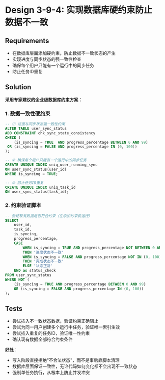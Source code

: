 # Design 3-9-4: 实现数据库硬约束防止数据不一致

## Requirements
- 在数据库层面添加硬约束，防止数据不一致状态的产生
- 实现进度与同步状态的强一致性检查
- 确保每个用户只能有一个运行中的同步任务
- 防止任务ID重复

## Solution
**采用专家建议的企业级数据库约束方案**：

### 1. 数据一致性硬约束
```sql
-- ① 进度与同步状态强一致性约束
ALTER TABLE user_sync_status
ADD CONSTRAINT chk_sync_state_consistency
CHECK (
    (is_syncing = TRUE  AND progress_percentage BETWEEN 0 AND 99)
 OR (is_syncing = FALSE AND progress_percentage IN (0, 100))
);

-- ② 确保每个用户只能有一个运行中的同步任务
CREATE UNIQUE INDEX uniq_user_running_sync
ON user_sync_status(user_id)
WHERE is_syncing = TRUE;

-- ③ 防止任务ID重复
CREATE UNIQUE INDEX uniq_task_id
ON user_sync_status(task_id);
```

### 2. 约束验证脚本
```sql
-- 验证现有数据是否符合约束（在添加约束前运行）
SELECT 
    user_id,
    task_id,
    is_syncing,
    progress_percentage,
    CASE 
        WHEN is_syncing = TRUE AND progress_percentage NOT BETWEEN 0 AND 99 
        THEN '进度状态不一致'
        WHEN is_syncing = FALSE AND progress_percentage NOT IN (0, 100)
        THEN '完成状态不一致'
        ELSE '状态正常'
    END as status_check
FROM user_sync_status
WHERE NOT (
    (is_syncing = TRUE AND progress_percentage BETWEEN 0 AND 99)
    OR (is_syncing = FALSE AND progress_percentage IN (0, 100))
);
```

## Tests
- 尝试插入不一致状态数据，验证约束正确阻止
- 尝试为同一用户创建多个运行中任务，验证唯一索引生效
- 尝试插入重复的任务ID，验证唯一性约束
- 确认现有数据全部符合约束条件

**好处**：
- 写入阶段直接拒绝"不合法状态"，而不是事后靠脚本清理
- 数据库层面保证一致性，无论代码如何变化都不会出现不一致状态
- 强制单任务执行，从根本上防止并发冲突